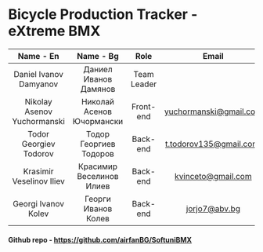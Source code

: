 # Bicycle Production Tracker - eXtreme BMX

|          Name - En          |         Name - Bg         |    Role     |                          Email                           |
| :-------------------------: | :-----------------------: | :---------: | :------------------------------------------------------: |
|   Daniel Ivanov Damyanov    |   Даниел Иванов Дамянов   | Team Leader |                                                          |
| Nikolay Asenov Yuchormanski | Николай Асенов Ючормански |  Front-end  | [yuchormanski@gmail.com](mailto:yuchormanski@gmail.com)  |
|   Todor Georgiev Todorov    |  Тодор Георгиев Тодоров   |  Back-end   | [t.todorov135@gmail.com,](mailto:t.todorov135@gmail.com) |
|  Krasimir Veselinov Iliev   | Красимир Веселинов Илиев  |  Back-end   |     [kvinceto@gmail.com](mailto:kvinceto@gmail.com)      |
|     Georgi Ivanov Kolev     |    Георги Иванов Колев    |  Back-end   |          [jorjo7@abv.bg](mailto:jorjo7@abv.bg)           |

#### Github repo - https://github.com/airfanBG/SoftuniBMX

